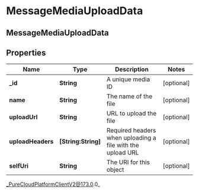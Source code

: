 # MessageMediaUploadData

## MessageMediaUploadData

## Properties

|Name | Type | Description | Notes|
|------------ | ------------- | ------------- | -------------|
| **_id** | **String** | A unique media ID | [optional] |
| **name** | **String** | The name of the file | [optional] |
| **uploadUrl** | **String** | URL to upload the file | [optional] |
| **uploadHeaders** | **[String:String]** | Required headers when uploading a file with the upload URL | [optional] |
| **selfUri** | **String** | The URI for this object | [optional] |



_PureCloudPlatformClientV2@173.0.0_
